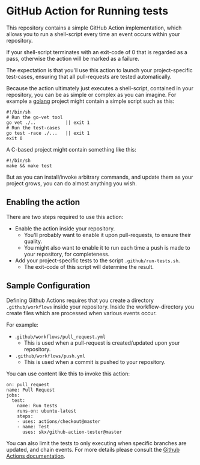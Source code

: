 # GitHub Action for Running tests

This repository contains a simple GitHub Action implementation, which allows you to run a shell-script every time an event occurs within your repository.

If your shell-script terminates with an exit-code of 0 that is regarded as a pass, otherwise the action will be marked as a failure.

The expectation is that you'll use this action to launch your project-specific test-cases, ensuring that all pull-requests are tested automatically.

Because the action ultimately just executes a shell-script, contained in your repository, you can be as simple or complex as you can imagine.  For example a [golang](https://golang.org/) project might contain a simple script such as this:

    #!/bin/sh
    # Run the go-vet tool
    go vet ./..           || exit 1
    # Run the test-cases
    go test -race ./...   || exit 1
    exit 0

A C-based project might contain something like this:

    #!/bin/sh
    make && make test

But as you can install/invoke arbitrary commands, and update them as your project grows, you can do almost anything you wish.


## Enabling the action

There are two steps required to use this action:

* Enable the action inside your repository.
  * You'll probably want to enable it upon pull-requests, to ensure their quality.
  * You might also want to enable it to run each time a push is made to your repository, for completeness.
* Add your project-specific tests to the script `.github/run-tests.sh`.
  * The exit-code of this script will determine the result.


## Sample Configuration

Defining Github Actions requires that you create a directory `.github/workflows` inside your repository.  Inside the workflow-directory you create files which are processed when various events occur.

For example:

* .`github/workflows/pull_request.yml`
  * This is used when a pull-request is created/updated upon your repository.
* `.github/workflows/push.yml`
  * This is used when a commit is pushed to your repository.

You can use content like this to invoke this action:

```
on: pull_request
name: Pull Request
jobs:
  test:
    name: Run tests
    runs-on: ubuntu-latest
    steps:
    - uses: actions/checkout@master
    - name: Test
      uses: skx/github-action-tester@master
```

You can also limit the tests to only executing when specific branches are updated, and chain events.  For more details please consult the [Github Actions documentation](https://developer.github.com/actions/).
